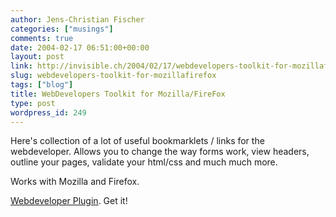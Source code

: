 ```yaml
---
author: Jens-Christian Fischer
categories: ["musings"]
comments: true
date: 2004-02-17 06:51:00+00:00
layout: post
link: http://invisible.ch/2004/02/17/webdevelopers-toolkit-for-mozillafirefox/
slug: webdevelopers-toolkit-for-mozillafirefox
tags: ["blog"]
title: WebDevelopers Toolkit for Mozilla/FireFox
type: post
wordpress_id: 249
---
```


Here's collection of a lot of useful bookmarklets / links for the webdeveloper. Allows you to change the way forms work, view headers, outline your pages, validate your html/css and much much more. 

Works with Mozilla and Firefox.

[Webdeveloper Plugin](http://chrispederick.myacen.com/work/firefox/webdeveloper/"). Get it!
